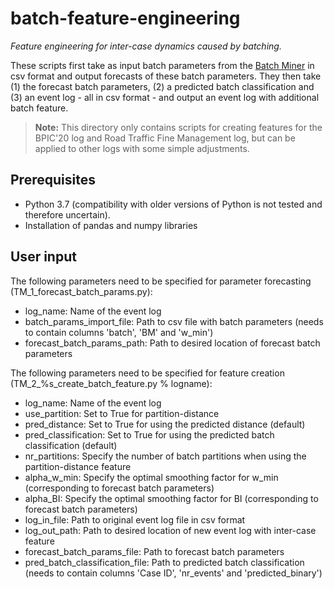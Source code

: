 # batch-feature-engineering

*Feature engineering for inter-case dynamics caused by batching.*

These scripts first take as input batch parameters from the [Batch Miner](https://github.com/multi-dimensional-process-mining/psm-batchmining) in csv format and output forecasts of these batch parameters.
They then take (1) the forecast batch parameters, (2) a predicted batch classification and (3) an event log - all in csv format - and output an event log with additional batch feature.

>**Note:** This directory only contains scripts for creating features for the BPIC'20 log and Road Traffic Fine Management log, but can be applied to other logs with some simple adjustments.

## Prerequisites
- Python 3.7 (compatibility with older versions of Python is not tested and therefore uncertain).
- Installation of pandas and numpy libraries

## User input
The following parameters need to be specified for parameter forecasting (TM_1_forecast_batch_params.py):
* log_name: Name of the event log
* batch_params_import_file: Path to csv file with batch parameters (needs to contain columns 'batch', 'BM' and 'w_min')
* forecast_batch_params_path: Path to desired location of forecast batch parameters

The following parameters need to be specified for feature creation (TM_2_%s_create_batch_feature.py % logname):
* log_name: Name of the event log
* use_partition: Set to True for partition-distance
* pred_distance: Set to True for using the predicted distance (default)
* pred_classification: Set to True for using the predicted batch classification (default)
* nr_partitions: Specify the number of batch partitions when using the partition-distance feature
* alpha_w_min: Specify the optimal smoothing factor for w_min (corresponding to forecast batch parameters)
* alpha_BI: Specify the optimal smoothing factor for BI (corresponding to forecast batch parameters)
* log_in_file: Path to original event log file in csv format
* log_out_path: Path to desired location of new event log with inter-case feature
* forecast_batch_params_file: Path to forecast batch parameters
* pred_batch_classification_file: Path to predicted batch classification (needs to contain columns 'Case ID', 'nr_events' and 'predicted_binary')
